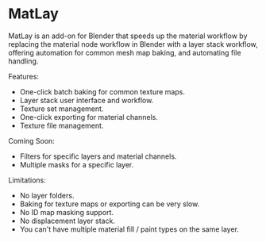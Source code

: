 # MatLay
MatLay is an add-on for Blender that speeds up the material workflow by replacing the material node workflow in Blender with a layer stack workflow, offering automation for common mesh map baking, and automating file handling.

Features:
- One-click batch baking for common texture maps.
- Layer stack user interface and workflow.
- Texture set management.
- One-click exporting for material channels.
- Texture file management.

Coming Soon:
- Filters for specific layers and material channels.
- Multiple masks for a specific layer.

Limitations:
- No layer folders.
- Baking for texture maps or exporting can be very slow.
- No ID map masking support.
- No displacement layer stack.
- You can't have multiple material fill / paint types on the same layer.